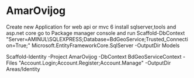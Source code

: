 # AmarOvijog

Create new Application for web api or mvc 6
install sqlserver,tools and asp.net core
go to Package manager console and run
Scaffold-DbContext "Server=AMINUL\SQLEXPRESS;Database=BdGeoService;Trusted_Connection=True;" Microsoft.EntityFrameworkCore.SqlServer -OutputDir Models

Scaffold-Identity -Project AmarOvijog -DbContext BdGeoServiceContext -Files "Account.Login;Account.Register;Account.Manage" -OutputDir Areas/Identity

